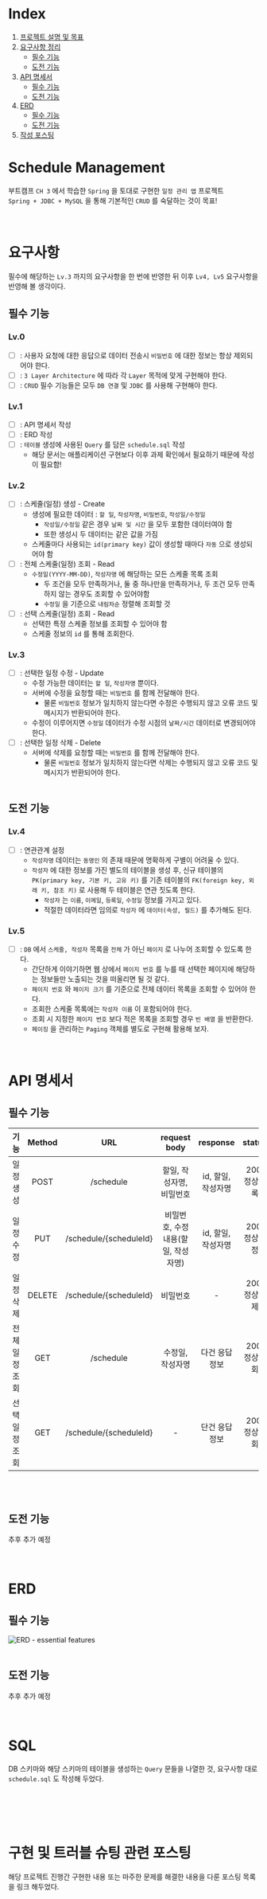 # Index
1. [프로젝트 설명 및 목표](#schedule-management)
2. [요구사항 정리](#요구사항)
    - [필수 기능](#필수-기능)
    - [도전 기능](#도전-기능)
3. [API 명세서](#api-명세서)
    - [필수 기능](#필수-기능-1)
    - [도전 기능](#도전-기능-1)
4. [ERD](#erd)
    - [필수 기능](#필수-기능-2)
    - [도전 기능](#도전-기능-2)
5. [작성 포스팅](#구현-및-트러블-슈팅-관련-포스팅)

# Schedule Management
부트캠프 `CH 3` 에서 학습한 `Spring` 을 토대로 구현한 `일정 관리 앱` 프로젝트<br/>
`Spring + JDBC + MySQL` 을 통해 기본적인 `CRUD` 를 숙달하는 것이 목표!
<br/><br/><br/>

# 요구사항
필수에 해당하는 `Lv.3` 까지의 요구사항을 한 번에 반영한 뒤 이후 `Lv4, Lv5` 요구사항을 반영해 볼 생각이다.
## 필수 기능
### Lv.0
- [ ] : 사용자 요청에 대한 응답으로 데이터 전송시 `비밀번호` 에 대한 정보는 항상 제외되어야 한다.
- [ ] : `3 Layer Architecture` 에 따라 각 `Layer` 목적에 맞게 구현해야 한다.
- [ ] : `CRUD` 필수 기능들은 모두 `DB 연결` 및 `JDBC` 를 사용해 구현해야 한다.
### Lv.1
- [ ] : API 명세서 작성
- [ ] : ERD 작성
- [ ] : `테이블` 생성에 사용된 `Query` 를 담은 `schedule.sql` 작성
    - 해당 문서는 애플리케이션 구현보다 이후 과제 확인에서 필요하기 때문에 작성이 필요함!
### Lv.2
- [ ] : 스케줄(일정) 생성 - Create
    - 생성에 필요한 데이터 : `할 일`, `작성자명`, `비밀번호`, `작성일/수정일`
        - `작성일/수정일` 같은 경우 `날짜 및 시간` 을 모두 포함한 데이터여야 함
        - 또한 생성시 두 데이터는 같은 값을 가짐
    - 스케줄마다 사용되는 `id(primary key)` 값이 생성할 때마다 `자동` 으로 생성되어야 함
- [ ] : 전체 스케줄(일정) 조회 - Read
    - `수정일(YYYY-MM-DD)`, `작성자명` 에 해당하는 모든 스케줄 목록 조회
        - 두 조건을 모두 만족하거나, 둘 중 하나만을 만족하거나, 두 조건 모두 만족하지 않는 경우도 조회할 수 있어야함
        - `수정일` 을 기준으로 `내림차순` 정렬해 조회할 것
- [ ] : 선택 스케줄(일정) 조회 - Read
    - 선택한 특정 스케줄 정보를 조회할 수 있어야 함
    - 스케줄 정보의 `id` 를 통해 조회한다.
### Lv.3
- [ ] : 선택한 일정 수정 - Update
    - 수정 가능한 데이터는 `할 일`, `작성자명` 뿐이다.
    - 서버에 수정을 요청할 때는 `비밀번호` 를 함께 전달해야 한다.
        - 물론 `비밀번호` 정보가 일치하지 않는다면 수정은 수행되지 않고 오류 코드 및 메시지가 반환되어야 한다.
    - 수정이 이루어지면 `수정일` 데이터가 수정 시점의 `날짜/시간` 데이터로 변경되어야 한다.
- [ ] : 선택한 일정 삭제 - Delete
    - 서버에 삭제를 요청할 때는 `비밀번호` 를 함께 전달해야 한다.
        - 물론 `비밀번호` 정보가 일치하지 않는다면 삭제는 수행되지 않고 오류 코드 및 메시지가 반환되어야 한다.
          <br/><br/>
## 도전 기능
### Lv.4
- [ ] : 연관관계 설정
    - `작성자명` 데이터는 `동명인` 의 존재 때문에 명확하게 구별이 어려울 수 있다.
    - `작성자` 에 대한 정보를 가진 별도의 테이블을 생성 후, 신규 테이블의 `PK(primary key, 기본 키, 고유 키)` 를 기존 테이블의 `FK(foreign key, 외래 키, 참조 키)` 로 사용해 두 테이블은 연관 짓도록 한다.
        - `작성자` 는 `이름`, `이메일`, `등록일`, `수정일` 정보를 가지고 있다.
        - 적절한 데이터라면 임의로 `작성자` 에 `데이터(속성, 필드)` 를 추가해도 된다.
### Lv.5
- [ ] : `DB` 에서 `스케줄, 작성자` 목록을 `전체` 가 아닌 `페이지` 로 나누어 조회할 수 있도록 한다.
    - 간단하게 이야기하면 웹 상에서 `페이지 번호` 를 누를 때 선택한 페이지에 해당하는 정보들만 노출되는 것을 떠올리면 될 것 같다.
    - `페이지 번호` 와 `페이지 크기` 를 기준으로 전체 데이터 목록을 조회할 수 있어야 한다.
    - 조회한 스케줄 목록에는 `작성자 이름` 이 포함되어야 한다.
    - 조회 시 지정한 `페이지 번호` 보다 적은 목록을 조회할 경우 `빈 배열` 을 반환한다.
    - `페이징` 을 관리하는 `Paging` 객체를 별도로 구현해 활용해 보자.
      <br/><br/><br/>

# API 명세서
## 필수 기능
|    기능    | Method |          URL           |     request body      |   response   |  status   |
|:--------:|:------:|:----------------------:|:---------------------:|:------------:|:---------:|
|  일정 생성   |  POST  |       /schedule        |    할일, 작성자명, 비밀번호     | id, 할일, 작성자명 | 200: 정상등록 |
|  일정 수정   |  PUT   | /schedule/{scheduleId} | 비밀번호, 수정 내용(할일, 작성자명) | id, 할일, 작성자명 | 200: 정상수정 |
|  일정 삭제   | DELETE | /schedule/{scheduleId} |         비밀번호          |      -       | 200: 정상삭제 |
| 전체 일정 조회 |  GET   |       /schedule        |       수정일, 작성자명       |   다건 응답 정보   | 200: 정상조회 |
| 선택 일정 조회 |  GET   | /schedule/{scheduleId} |           -           |   단건 응답 정보   | 200: 정상조회 |
<br/><br/>

## 도전 기능
추후 추가 예정
<br/><br/><br/>

# ERD
## 필수 기능
![ERD - essential features](image/ERD%20-%20essential%20features.png)
<br/><br/>

## 도전 기능
추후 추가 예정
<br/><br/><br/>

# SQL
DB 스키마와 해당 스키마의 테이블을 생성하는 `Query` 문들을 나열한 것, 요구사항 대로 `schedule.sql` 도 작성해 두었다.
```mysql

```
<br/><br/><br/>

# 구현 및 트러블 슈팅 관련 포스팅
해당 프로젝트 진행간 구현한 내용 또는 마주한 문제를 해결한 내용을 다룬 포스팅 목록을 링크 해두었다.